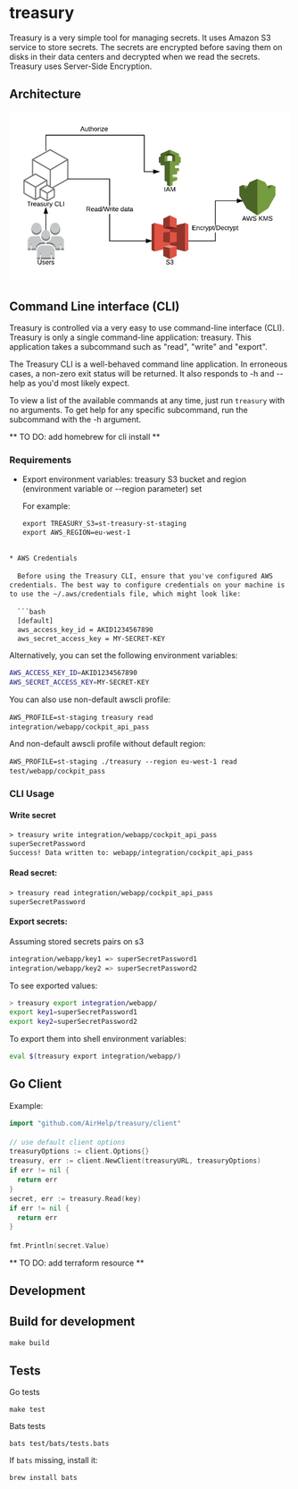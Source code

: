 # treasury

Treasury is a very simple tool for managing secrets. It uses Amazon S3 service to store secrets. The secrets are encrypted before saving them on disks in their data centers and decrypted when we read the secrets. Treasury uses Server-Side Encryption.

## Architecture

![Architecture overwiev](doc/Treasure_diagram_v2.png)

## Command Line interface (CLI)

Treasury is controlled via a very easy to use command-line interface (CLI). Treasury is only a single command-line application: treasury. This application takes a subcommand such as "read", "write" and "export".

The Treasury CLI is a well-behaved command line application. In erroneous cases, a non-zero exit status will be returned. It also responds to -h and --help as you'd most likely expect.

To view a list of the available commands at any time, just run `treasury` with no arguments. To get help for any specific subcommand, run the subcommand with the -h argument.

** TO DO: add homebrew for cli install **

### Requirements

* Export environment variables: treasury S3 bucket and region (environment variable or --region parameter) set

  For example:
  ```
  export TREASURY_S3=st-treasury-st-staging
  export AWS_REGION=eu-west-1
```

* AWS Credentials

  Before using the Treasury CLI, ensure that you've configured AWS credentials. The best way to configure credentials on your machine is to use the ~/.aws/credentials file, which might look like:

  ```bash
  [default]
  aws_access_key_id = AKID1234567890
  aws_secret_access_key = MY-SECRET-KEY
```

  Alternatively, you can set the following environment variables:

  ```bash
  AWS_ACCESS_KEY_ID=AKID1234567890
  AWS_SECRET_ACCESS_KEY=MY-SECRET-KEY
  ```
  You can also use non-default awscli profile:

  `AWS_PROFILE=st-staging treasury read integration/webapp/cockpit_api_pass`

  And non-default awscli profile without default region:

  `AWS_PROFILE=st-staging ./treasury --region eu-west-1 read test/webapp/cockpit_pass`


### CLI Usage

#### Write secret
```
> treasury write integration/webapp/cockpit_api_pass superSecretPassword
Success! Data written to: webapp/integration/cockpit_api_pass
```

#### Read secret:
```
> treasury read integration/webapp/cockpit_api_pass
superSecretPassword
```

#### Export secrets:
Assuming stored secrets pairs on s3
```bash
integration/webapp/key1 => superSecretPassword1
integration/webapp/key2 => superSecretPassword2
```

To see exported values:
```bash
> treasury export integration/webapp/
export key1=superSecretPassword1
export key2=superSecretPassword2
```

To export them into shell environment variables:
```bash
eval $(treasury export integration/webapp/)
```

## Go Client

Example:
```go
import "github.com/AirHelp/treasury/client"

// use default client options
treasuryOptions := client.Options{}
treasury, err := client.NewClient(treasuryURL, treasuryOptions)
if err != nil {
  return err
}
secret, err := treasury.Read(key)
if err != nil {
  return err
}

fmt.Println(secret.Value)
```

** TO DO: add terraform resource **


## Development

## Build for development

```
make build
```

## Tests

Go tests

```
make test
```

Bats tests

```
bats test/bats/tests.bats
```

If `bats` missing, install it:
```bash
brew install bats
```
